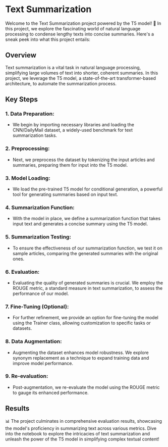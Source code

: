 # Text Summarization

Welcome to the Text Summarization project powered by the T5 model! 🚀 In this project, we explore the fascinating world of natural language processing to condense lengthy texts into concise summaries. Here's a sneak peek into what this project entails:

## Overview

Text summarization is a vital task in natural language processing, simplifying large volumes of text into shorter, coherent summaries. In this project, we leverage the T5 model, a state-of-the-art transformer-based architecture, to automate the summarization process.

## Key Steps

### 1. Data Preparation:
   - We begin by importing necessary libraries and loading the CNN/DailyMail dataset, a widely-used benchmark for text summarization tasks.

### 2. Preprocessing:
   - Next, we preprocess the dataset by tokenizing the input articles and summaries, preparing them for input into the T5 model.

### 3. Model Loading:
   - We load the pre-trained T5 model for conditional generation, a powerful tool for generating summaries based on input text.

### 4. Summarization Function:
   - With the model in place, we define a summarization function that takes input text and generates a concise summary using the T5 model.

### 5. Summarization Testing:
   - To ensure the effectiveness of our summarization function, we test it on sample articles, comparing the generated summaries with the original ones.

### 6. Evaluation:
   - Evaluating the quality of generated summaries is crucial. We employ the ROUGE metric, a standard measure in text summarization, to assess the performance of our model.

### 7. Fine-Tuning (Optional):
   - For further refinement, we provide an option for fine-tuning the model using the Trainer class, allowing customization to specific tasks or datasets.

### 8. Data Augmentation:
   - Augmenting the dataset enhances model robustness. We explore synonym replacement as a technique to expand training data and improve model performance.

### 9. Re-evaluation:
   - Post-augmentation, we re-evaluate the model using the ROUGE metric to gauge its enhanced performance.

## Results

📊 The project culminates in comprehensive evaluation results, showcasing the model's proficiency in summarizing text across various metrics. Dive into the notebook to explore the intricacies of text summarization and unleash the power of the T5 model in simplifying complex textual content!
